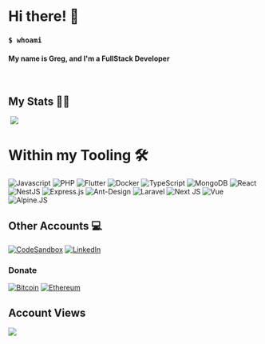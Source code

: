 
<h1> Hi there! 👋 </h1>
<h3><code>$ whoami</code></h3>
  <h4>My name is Greg, and I'm a FullStack Developer</h4>
  <br>
<h2>My Stats 👨‍💻 </h2>

<img alt=""  src="https://github-readme-stats.vercel.app/api?username=GregTrifan&show_icons=true&theme=gotham" />
<img src="http://github-readme-streak-stats.herokuapp.com?user=GregTrifan&theme=gotham&hide_border=false"/>

 <br/>
<h1> Within my Tooling 🛠️ </h1>
<div>
<img alt="Javascript" src="https://img.shields.io/badge/JavaScript-F7DF1E?style=for-the-badge&logo=javascript&logoColor=black"/>  
<img alt="PHP" src="https://img.shields.io/badge/php-%23777BB4.svg?&style=for-the-badge&logo=php&logoColor=white"/>
<img alt="Flutter" src="https://img.shields.io/badge/Flutter-02569B?style=for-the-badge&logo=flutter&logoColor=white"/>
<img alt="Docker" src="https://img.shields.io/badge/docker%20-%230db7ed.svg?&style=for-the-badge&logo=docker&logoColor=white"/>
<img alt="TypeScript" src="https://img.shields.io/badge/TypeScript-007ACC?style=for-the-badge&logo=typescript&logoColor=white"/>
<img alt="MongoDB" src ="https://img.shields.io/badge/MongoDB-%234ea94b.svg?&style=for-the-badge&logo=mongodb&logoColor=white"/>
<img alt="React" src="https://img.shields.io/badge/react%20-%2320232a.svg?&style=for-the-badge&logo=react&logoColor=%2361DAFB"/>
<img alt="NestJS" src="https://img.shields.io/badge/nestjs-E0234E?style=for-the-badge&logo=nestjs&logoColor=white"/>
<img alt="Express.js" src="https://img.shields.io/badge/express-000000?style=for-the-badge&logo=express&logoColor=white"/>
<img alt="Ant-Design" src="https://img.shields.io/badge/-Ant%20Design-%230170FE?&style=for-the-badge&logo=ant-design&logoColor=white"/>
<img alt="Laravel" src="https://img.shields.io/badge/laravel%20-%23FF2D20.svg?&style=for-the-badge&logo=laravel&logoColor=white"/>
<img alt="Next JS" src="https://img.shields.io/badge/next%20js%20-%23000000.svg?&style=for-the-badge&logo=next.js&logoColor=white"/>
<img alt="Vue" src="https://img.shields.io/badge/Vue.js-35495E?style=for-the-badge&logo=vue.js&logoColor=4FC08D"/>
<img alt="Alpine.JS" src="https://img.shields.io/badge/AlpineJS-8BC0D0?style=for-the-badge&logo=alpine.js&logoColor=black"/>
</div>
<h2>Other Accounts 💻</h2>
<a href="https://codesandbox.io/u/TheSlayer-666">
  <img alt="CodeSandbox" src="https://img.shields.io/badge/CodeSandbox-131313?style=for-the-badge&logo=CodeSandbox&logoColor=white"/></a>
<a href="https://www.linkedin.com/in/grigore-trifan-666biyz/">
  <img alt="LinkedIn" src="https://img.shields.io/badge/LinkedIn-0077B5?style=for-the-badge&logo=linkedin&logoColor=white"/>
</a>

<h3>Donate</h3>
<a href="https://www.blockchain.com/btc/address/bc1qny2seeeezt84xrl8znr6nvxt2l4nlh6lfzzp0v"><img alt="Bitcoin" src="https://img.shields.io/badge/Bitcoin-000000?style=for-the-badge&logo=bitcoin&logoColor=white"/></a>
 <a href="https://etherscan.io/address/0x2BA30F26B0D163cDFEEA21B9eaC8f82f1Afaa021"><img alt="Ethereum" src="https://img.shields.io/badge/Ethereum-0D2038?style=for-the-badge&logo=ethereum&logoColor=white"/></a>
<h2>Account Views</h2>
<img src="https://profile-counter.glitch.me/TheSlayer-666/count.svg"/>
